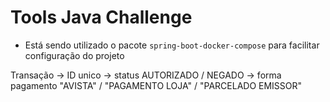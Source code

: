 # Tools Java Challenge

- Está sendo utilizado o pacote `spring-boot-docker-compose` para facilitar configuração do projeto

Transação 
    -> ID unico
    -> status AUTORIZADO / NEGADO
    -> forma pagamento "AVISTA" / "PAGAMENTO LOJA" / "PARCELADO EMISSOR"
